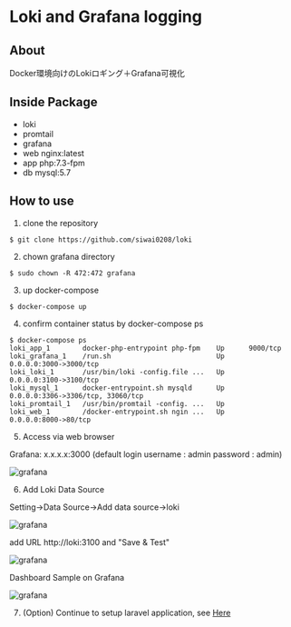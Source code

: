 # Loki and Grafana logging

## **About**

Docker環境向けのLokiロギング＋Grafana可視化

## **Inside Package**
* loki
* promtail
* grafana
* web nginx:latest
* app php:7.3-fpm
* db  mysql:5.7

## **How to use**

1. clone the repository
```
$ git clone https://github.com/siwai0208/loki
```

2. chown grafana directory
```
$ sudo chown -R 472:472 grafana
```

3. up docker-compose
```
$ docker-compose up
```

4. confirm container status by docker-compose ps
```
$ docker-compose ps
loki_app_1        docker-php-entrypoint php-fpm    Up      9000/tcp
loki_grafana_1    /run.sh                          Up      0.0.0.0:3000->3000/tcp
loki_loki_1       /usr/bin/loki -config.file ...   Up      0.0.0.0:3100->3100/tcp
loki_mysql_1      docker-entrypoint.sh mysqld      Up      0.0.0.0:3306->3306/tcp, 33060/tcp
loki_promtail_1   /usr/bin/promtail -config. ...   Up
loki_web_1        /docker-entrypoint.sh ngin ...   Up      0.0.0.0:8000->80/tcp
```

5. Access via web browser

Grafana: x.x.x.x:3000 (default login username : admin password : admin)

![grafana](https://user-images.githubusercontent.com/53518005/103404535-7ffe3880-4b86-11eb-8bd3-7e89c89ff742.PNG)

6. Add Loki Data Source

Setting->Data Source->Add data source->loki

![grafana](https://user-images.githubusercontent.com/53518005/103442343-e4ed8780-4c87-11eb-9385-a01aeceba3e1.PNG)

add URL http://loki:3100 and "Save & Test"

![grafana](https://user-images.githubusercontent.com/53518005/103442345-e4ed8780-4c87-11eb-9427-e438a834a89f.PNG)


Dashboard Sample on Grafana

![grafana](https://user-images.githubusercontent.com/53518005/103442336-e1f29700-4c87-11eb-897e-fb5088312538.PNG)



7. (Option) Continue to setup laravel application, see [Here](https://github.com/siwai0208/food-app)
